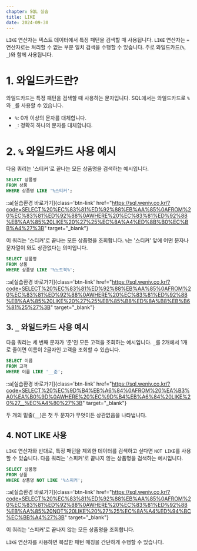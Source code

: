 ```yaml
---
chapter: SQL 실습
title: LIKE
date: 2024-09-30
---
```


`LIKE` 연산자는 텍스트 데이터에서 특정 패턴을 검색할 때 사용됩니다. `LIKE` 연산자는 `=` 연산자로는 처리할 수 없는 부분 일치 검색을 수행할 수 있습니다. 주로 와일드카드(`%`, `_`)와 함께 사용됩니다.

# 1. 와일드카드란?

와일드카드는 특정 패턴을 검색할 때 사용하는 문자입니다. SQL에서는 와일드카드로 `%`와 `_`를 사용할 수 있습니다.

- `%`: 0개 이상의 문자를 대체합니다. 
- `_`: 정확히 하나의 문자를 대체합니다.

# 2. `%` 와일드카드 사용 예시

다음 쿼리는 '스티커'로 끝나는 모든 상품명을 검색하는 예시입니다.

```sql
SELECT 상품명
FROM 상품
WHERE 상품명 LIKE '%스티커';
```

::a[실습환경 바로가기]{class='btn-link' href="https://sql.weniv.co.kr/?code=SELECT%20%EC%83%81%ED%92%88%EB%AA%85%0AFROM%20%EC%83%81%ED%92%88%0AWHERE%20%EC%83%81%ED%92%88%EB%AA%85%20LIKE%20%27%25%EC%8A%A4%ED%8B%B0%EC%BB%A4%27%3B" target="_blank"}

이 쿼리는 '스티커'로 끝나는 모든 상품명을 조회합니다. `%`는 '스티커' 앞에 어떤 문자나 문자열이 와도 상관없다는 의미입니다.

```sql
SELECT 상품명
FROM 상품
WHERE 상품명 LIKE '%노트북%';
```

::a[실습환경 바로가기]{class='btn-link' href="https://sql.weniv.co.kr/?code=SELECT%20%EC%83%81%ED%92%88%EB%AA%85%0AFROM%20%EC%83%81%ED%92%88%0AWHERE%20%EC%83%81%ED%92%88%EB%AA%85%20LIKE%20%27%25%EB%85%B8%ED%8A%B8%EB%B6%81%25%27%3B" target="_blank"}

## 3. `_` 와일드카드 사용 예시

다음 쿼리는 세 번째 문자가 '준'인 모든 고객을 조회하는 예시입니다. `_`를 2개에서 1개로 줄이면 이름이 2글자인 고객을 조회할 수 있습니다.

```sql
SELECT 이름
FROM 고객
WHERE 이름 LIKE '__준';
```

::a[실습환경 바로가기]{class='btn-link' href="https://sql.weniv.co.kr/?code=SELECT%20%EC%9D%B4%EB%A6%84%0AFROM%20%EA%B3%A0%EA%B0%9D%0AWHERE%20%EC%9D%B4%EB%A6%84%20LIKE%20%27__%EC%A4%80%27%3B" target="_blank"}

두 개의 밑줄(`__`)은 첫 두 문자가 무엇이든 상관없음을 나타냅니다.

## 4. NOT LIKE 사용

`LIKE` 연산자와 반대로, 특정 패턴을 제외한 데이터를 검색하고 싶다면 `NOT LIKE`를 사용할 수 있습니다. 다음 쿼리는 '스피커'로 끝나지 않는 상품명을 검색하는 예시입니다.

```sql
SELECT 상품명
FROM 상품
WHERE 상품명 NOT LIKE '%스피커';
```

::a[실습환경 바로가기]{class='btn-link' href="https://sql.weniv.co.kr/?code=SELECT%20%EC%83%81%ED%92%88%EB%AA%85%0AFROM%20%EC%83%81%ED%92%88%0AWHERE%20%EC%83%81%ED%92%88%EB%AA%85%20NOT%20LIKE%20%27%25%EC%8A%A4%ED%94%BC%EC%BB%A4%27%3B" target="_blank"}

이 쿼리는 '스피커'로 끝나지 않는 모든 상품명을 조회합니다.

`LIKE` 연산자를 사용하면 복잡한 패턴 매칭을 간단하게 수행할 수 있습니다.